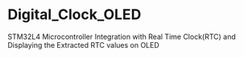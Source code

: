 # Digital_Clock_OLED
STM32L4 Microcontroller Integration with Real Time Clock(RTC) and Displaying the Extracted  RTC values on OLED
